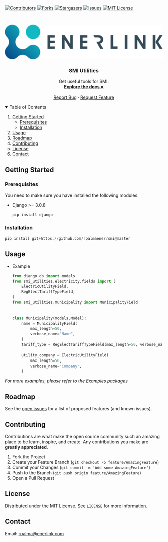 [![Contributors][contributors-shield]][contributors-url]
[![Forks][forks-shield]][forks-url]
[![Stargazers][stars-shield]][stars-url]
[![Issues][issues-shield]][issues-url]
[![MIT License][license-shield]][license-url]

<!-- PROJECT LOGO -->
<br />
<p align="center">
  <a href="https://github.com/rpalmaener/smi">
    <img src="https://github.com/rpalmaener/smi/blob/master/img/logo.png" alt="Logo" width="600">
  </a>

  <h3 align="center">SMI Utilities</h3>

  <p align="center">
    Get useful tools for SMI.
    <br />
    <a href="https://github.com/rpalmaener/smi"><strong>Explore the docs »</strong></a>
    <br />
    <br />
    <a href="https://github.com/rpalmaener/smi/issues">Report Bug</a>
    ·
    <a href="https://github.com/rpalmaener/smi/issues">Request Feature</a>
  </p>
</p>

<!-- TABLE OF CONTENTS -->
<details open="open">
  <summary>Table of Contents</summary>
  <ol>
    <li>
      <a href="#getting-started">Getting Started</a>
      <ul>
        <li><a href="#prerequisites">Prerequisites</a></li>
        <li><a href="#installation">Installation</a></li>
      </ul>
    </li>
    <li><a href="#usage">Usage</a></li>
    <li><a href="#roadmap">Roadmap</a></li>
    <li><a href="#contributing">Contributing</a></li>
    <li><a href="#license">License</a></li>
    <li><a href="#contact">Contact</a></li>
  </ol>
</details>

<!-- GETTING STARTED -->
## Getting Started

### Prerequisites

You need to make sure you have installed the following modules.
* Django >= 3.0.8
  ```s
  pip install django
  ```

### Installation

```python
pip install git+https://github.com/rpalmaener/smi@master
```

<!-- USAGE EXAMPLES -->
## Usage

* Example
    ```python
    from django.db import models
    from smi_utilities.electricity.fields import (
        ElectricUtilityField,
        RegElectTariffTypeField,
    )
    from smi_utilities.municipality import MunicipalityField


    class Municipality(models.Model):
        name = MunicipalityField(
            max_length=50,
            verbose_name="Name",
        )
        tariff_type = RegElectTariffTypeField(max_length=50, verbose_name="Tariff")

        utility_company = ElectricUtilityField(
            max_length=50,
            verbose_name="Company",
        )
    ```

_For more examples, please refer to the [Examples packages](https://github.com/rpalmaener/smi/tree/master/examples)_

<!-- ROADMAP -->
## Roadmap

See the [open issues](https://github.com/rpalmaener/smi/issues) for a list of proposed features (and known issues).

<!-- CONTRIBUTING -->
## Contributing

Contributions are what make the open source community such an amazing place to be learn, inspire, and create. Any contributions you make are **greatly appreciated**.

1. Fork the Project
2. Create your Feature Branch (`git checkout -b feature/AmazingFeature`)
3. Commit your Changes (`git commit -m 'Add some AmazingFeature'`)
4. Push to the Branch (`git push origin feature/AmazingFeature`)
5. Open a Pull Request

<!-- LICENSE -->
## License

Distributed under the MIT License. See `LICENSE` for more information.

<!-- CONTACT -->
## Contact

Email: rpalma@enerlink.com

<!-- MARKDOWN LINKS & IMAGES -->
<!-- https://www.markdownguide.org/basic-syntax/#reference-style-links -->
[contributors-shield]: https://img.shields.io/github/contributors/rpalmaener/smi.svg?style=for-the-badge
[contributors-url]: https://github.com/rpalmaener/smi/graphs/contributors
[forks-shield]: https://img.shields.io/github/forks/rpalmaener/smi.svg?style=for-the-badge
[forks-url]: https://github.com/rpalmaener/smi/network/members
[stars-shield]: https://img.shields.io/github/stars/rpalmaener/smi.svg?style=for-the-badge
[stars-url]: https://github.com/rpalmaener/smi/stargazers
[issues-shield]: https://img.shields.io/github/issues/rpalmaener/smi.svg?style=for-the-badge
[issues-url]: https://github.com/rpalmaener/smi/issues
[license-shield]: https://img.shields.io/github/license/rpalmaener/smi.svg?style=for-the-badge
[license-url]: https://github.com/rpalmaener/smi/blob/main/LICENSE
